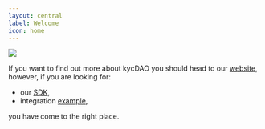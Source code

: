 ```yaml
---
layout: central
label: Welcome
icon: home
---
```


![](https://blog.kycdao.xyz/content/images/2022/05/docs-cover.jpg)



If you want to find out more about kycDAO you should head to our [website](https://kycdao.xyz), however, if you are looking for:

* our [SDK](https://kycdao.github.io/kycdao-js-sdk/),
* integration [example](https://kycdao.github.io/sdk-example/),

you have come to the right place.
